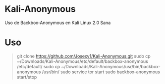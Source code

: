 # Kali-Anonymous
Uso de Backbox-Anonymous en Kali Linux 2.0 Sana

# Uso

> git clone https://github.com/Josexv1/Kali-Anonymous.git
> sudo cp ~/Downloads/Kali-Anonymous/etc/default/backbox-anonymous /etc/default/
> sudo cp ~/Downloads/Kali-Anonymous/usr/bin/backbox-anonymous /usr/bin/
> sudo service tor start
> sudo backbox-anonymous start/stop
